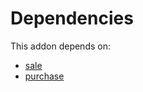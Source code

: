 # Dependencies

This addon depends on:

- [sale](../../odoo-bringout-oca-ocb-sale)
- [purchase](../../odoo-bringout-oca-ocb-purchase)
